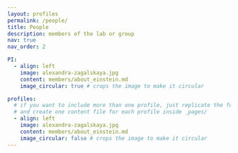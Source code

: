 ```yaml
---
layout: profiles
permalink: /people/
title: People
description: members of the lab or group
nav: true
nav_order: 2

PI:
  - align: left
    image: alexandra-zagalskaya.jpg
    content: members/about_einstein.md
    image_circular: true # crops the image to make it circular

profiles:
  # if you want to include more than one profile, just replicate the following block
  # and create one content file for each profile inside _pages/
  - align: left
    image: alexandra-zagalskaya.jpg
    content: members/about_einstein.md
    image_circular: false # crops the image to make it circular
---
```

